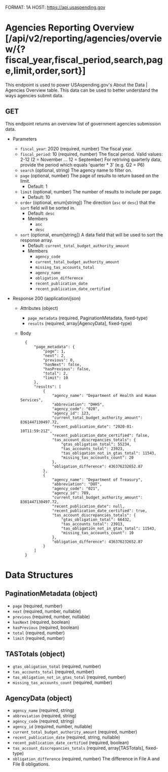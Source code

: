 FORMAT: 1A
HOST: https://api.usaspending.gov

# Agencies Reporting Overview [/api/v2/reporting/agencies/overview/{?fiscal_year,fiscal_period,search,page,limit,order,sort}]

This endpoint is used to power USAspending.gov's About the Data \| Agencies Overview table. This data can be used to better understand the ways agencies submit data.

## GET

This endpoint returns an overview list of government agencies submission data.

+ Parameters

    + `fiscal_year`: 2020 (required, number)
        The fiscal year.
    + `fiscal_period`: 10 (required, number)
        The fiscal period. Valid values: 2-12 (2 = November ... 12 = September)
        For retriving quarterly data, provide the period which equals 'quarter * 3' (e.g. Q2 = P6)
    + `search` (optional, string)
        The agency name to filter on.
    + `page` (optional, number)
        The page of results to return based on the limit.
        + Default: 1
    + `limit` (optional, number)
        The number of results to include per page.
        + Default: 10
    + `order` (optional, enum[string])
        The direction (`asc` or `desc`) that the `sort` field will be sorted in.
        + Default: `desc`
        + Members
            + `asc`
            + `desc`
    + `sort` (optional, enum[string])
        A data field that will be used to sort the response array.
        + Default: `current_total_budget_authority_amount`
        + Members
            + `agency_code`
            + `current_total_budget_authority_amount`
            + `missing_tas_accounts_total`
            + `agency_name`
            + `obligation_difference`
            + `recent_publication_date`
            + `recent_publication_date_certified`

+ Response 200 (application/json)

    + Attributes (object)
        + `page_metadata` (required, PaginationMetadata, fixed-type)
        + `results` (required, array[AgencyData], fixed-type)
    + Body

            {
                "page_metadata": {
                    "page": 1,
                    "next": 2,
                    "previous": 0,
                    "hasNext": false,
                    "hasPrevious": false,
                    "total": 2,
                    "limit": 10
                },
                "results": [
                    {
                        "agency_name": "Department of Health and Human Services",
                        "abbreviation": "DHHS",
                        "agency_code": "020",
                        "agency_id": 123,
                        "current_total_budget_authority_amount": 8361447130497.72,
                        "recent_publication_date": "2020-01-10T11:59:21Z",
                        "recent_publication_date_certified": false,
                        "tas_account_discrepancies_totals": {
                            "gtas_obligation_total": 55234,
                            "tas_accounts_total": 23923,
                            "tas_obligation_not_in_gtas_total": 11543,
                            "missing_tas_accounts_count": 20
                        },
                        "obligation_difference": 436376232652.87
                    },
                    {
                        "agency_name": "Department of Treasury",
                        "abbreviation": "DOT",
                        "agency_code": "021",
                        "agency_id": 789,
                        "current_total_budget_authority_amount": 8361447130497.72,
                        "recent_publication_date": null,
                        "recent_publication_date_certified": true,
                        "tas_account_discrepancies_totals": {
                            "gtas_obligation_total": 66432,
                            "tas_accounts_total": 23913,
                            "tas_obligation_not_in_gtas_total": 11543,
                            "missing_tas_accounts_count": 10
                        },
                        "obligation_difference": 436376232652.87
                    }
                ]
            }

# Data Structures

## PaginationMetadata (object)
+ `page` (required, number)
+ `next` (required, number, nullable)
+ `previous` (required, number, nullable)
+ `hasNext` (required, boolean)
+ `hasPrevious` (required, boolean)
+ `total` (required, number)
+ `limit` (required, number)

## TASTotals (object)
+ `gtas_obligation_total` (required, number)
+ `tas_accounts_total` (required, number)
+ `tas_obligation_not_in_gtas_total` (required, number)
+ `missing_tas_accounts_count` (required, number)

## AgencyData (object)
+ `agency_name` (required, string)
+ `abbreviation` (required, string)
+ `agency_code` (required, string)
+ `agency_id` (required, number, nullable)
+ `current_total_budget_authority_amount` (required, number)
+ `recent_publication_date` (required, string, nullable)
+ `recent_publication_date_certified` (required, boolean)
+ `tas_account_discrepancies_totals` (required, array[TASTotals], fixed-type)
+ `obligation_difference` (required, number)
    The difference in File A and File B obligations.
